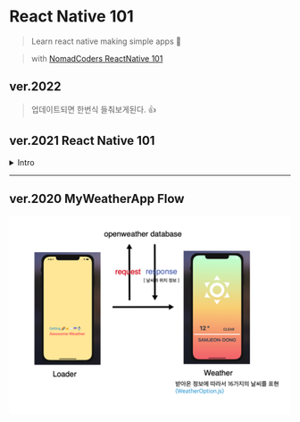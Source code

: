 # React Native 101

> Learn react native making simple apps 🥳

> with [NomadCoders ReactNative 101](https://nomadcoders.co/react-native-for-beginners)

## ver.2022

> 업데이트되면 한번식 들춰보게된다. 👍

## ver.2021 React Native 101

<details>
  <summary>Intro</summary>

- 처음 위 강의를 통해서 리액트 네이티브를 시작하였다. 회사에서 리액트 네이티브를 사용해야했기 때문에 스스로 (선!)학습을 위해서 선택한 강의였다. 그렇게 1년이 지난 지금, 해당강의가 업데이트 되었다는 소식을 들었다. 업데이트된 부분이 무엇이 있는지 궁금해서 다시 한번 들춰본다.

- 해당 강의는 Expo를 사용한다. 하지만 실제 리액트 네이티브 앱을 만들때는 대부분 `React-Native-CLI`를 통해서 만든다. 나 역시 실무에서는 후자를 사용하였다.

</details>

---

## ver.2020 MyWeatherApp Flow

![app-flow](screenshots/weather_app.png)
